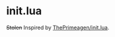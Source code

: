 # init.lua
~~Stolen~~ Inspired by [ThePrimeagen/init.lua](https://github.com/ThePrimeagen/init.lua).